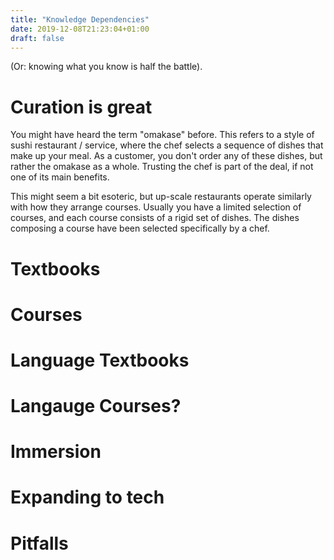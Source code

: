 ```yaml
---
title: "Knowledge Dependencies"
date: 2019-12-08T21:23:04+01:00
draft: false
---
```


(Or: knowing what you know is half the battle).

# Curation is great

You might have heard the term "omakase" before. This refers to a style of sushi restaurant / service,
where the chef selects a sequence of dishes that make up your meal. As a customer, you don't order any of these dishes,
but rather the omakase as a whole. Trusting the chef is part of the deal, if not one of its main benefits.

This might seem a bit esoteric, but up-scale restaurants operate similarly with how they arrange courses. Usually you have
a limited selection of courses, and each course consists of a rigid set of dishes. The dishes composing a course have been
selected specifically by a chef.

# Textbooks

# Courses

# Language Textbooks
# Langauge Courses?
# Immersion

# Expanding to tech
# Pitfalls
